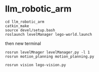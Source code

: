 # llm_robotic_arm


```bashrc
cd llm_robotic_arm
catkin_make
source devel/setup.bash
roslaunch levelManager lego-world.launch
```
then new terminal

```bashrc
rosrun levelMnager levelManager.py -l 1
rosrun motion_planning motion_planning.py
```

```bashrc
rosrun vision lego-vision.py
```

